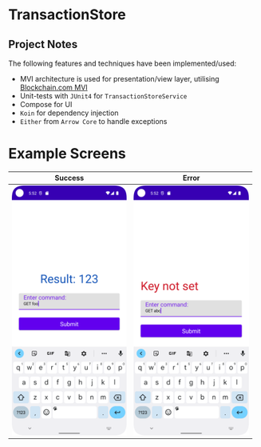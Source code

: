 # TransactionStore

## Project Notes

The following features and techniques have been implemented/used:
* MVI architecture is used for presentation/view layer, utilising [Blockchain.com MVI](https://github.com/blockchain/My-Wallet-V3-Android/blob/master/commonarch/src/main/java/com/blockchain/commonarch/presentation/mvi_v2/MVI.kt)
* Unit-tests with `JUnit4` for `TransactionStoreService`
* Compose for UI
* `Koin` for dependency injection
* `Either` from `Arrow Core` to handle exceptions

# Example Screens

|Success|Error|
| -- | -- |
| <img src="success.png" height="500" /> | <img src="error.png" height="500" /> |
